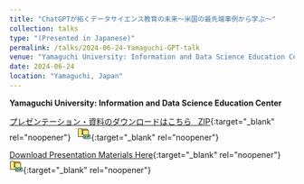```yaml
---
title: "ChatGPTが拓くデータサイエンス教育の未来～米国の最先端事例から学ぶ～"
collection: talks
type: "(Presented in Japanese)"
permalink: /talks/2024-06-24-Yamaguchi-GPT-talk
venue: "Yamaguchi University: Information and Data Science Education Center"
date: 2024-06-24
location: "Yamaguchi, Japan"
---
```


<style>
  hr {
    height: 2px;
    background-color: #E5E4E2;
    border: none;
  }

  .no-italics {
      font-style: normal;   
  }
</style>

<b>
Yamaguchi University: Information and Data Science Education Center
</b>

[プレゼンテーション・資料のダウンロードはこちら &nbsp; ZIP](https://www.dropbox.com/s/irm3gdjkt3ys1p8/Download_Materials.zip?dl=1){:target="_blank" rel="noopener"} &nbsp; [![alt text](/files/zip_24.png)](){:target="_blank" rel="noopener"}  

[Download Presentation Materials Here](https://www.dropbox.com/s/irm3gdjkt3ys1p8/Download_Materials.zip?dl=1){:target="_blank" rel="noopener"} &nbsp; [![alt text](/files/zip_24.png)](){:target="_blank" rel="noopener"}  
